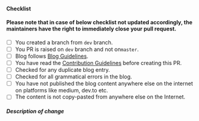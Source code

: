 <!--
Thank you for your pull request. Please review the below requirements.
-->

#### Checklist

<!-- Remove items that do not apply. For completed items, change [ ] to [x]. -->

#### Please note that in case of below checklist not updated accordingly, the maintainers have the right to immediately close your pull request.

- [ ] You created a branch from `dev` branch.
- [ ] You PR is raised on `dev` branch and not on`master`.
- [ ] Blog follows [Blog Guidelines](https://github.com/LoginRadius/engineering-portal/blob/master/GUIDELINES.md).
- [ ] You have read the [Contribution Guidelines](https://github.com/LoginRadius/engineering-portal/blob/master/CONTRIBUTING.md) before creating this PR.
- [ ] Checked for any duplicate blog entry.
- [ ] Checked for all grammatical errors in the blog.
- [ ] You have not published the blog content anywhere else on the internet on platforms like medium, dev.to etc.
- [ ] The content is not copy-pasted from anywhere else on the Internet.

##### Description of change

<!-- In case of a bug please provide a short description of what is changed and add link of the relevant issue after this comment-->